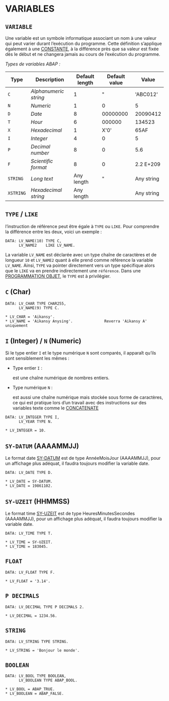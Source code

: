 # **VARIABLES**

## `VARIABLE`

Une variable est un symbole informatique associant un nom à une valeur qui peut varier durant l’exécution du programme. Cette définition s’applique également à une [CONSTANTE](./02_Constants.md), à la différence près que sa valeur est fixée dès le début et ne changera jamais au cours de l’exécution du programme.

_Types de variables ABAP :_

| **Type**  | **Description**       | **Default length** | **Default value** | **Value**  |
| --------- | --------------------- | ------------------ | ----------------- | ---------- |
| `C`       | _Alphanumeric string_ | 1                  | "                 | 'ABC012'   |
| `N`       | _Numeric_             | 1                  | 0                 | 5          |
| `D`       | _Date_                | 8                  | 00000000          | 20090412   |
| `T`       | _Hour_                | 6                  | 000000            | 134523     |
| `X`       | _Hexadecimal_         | 1                  | X'0'              | 65AF       |
| `I`       | _Integer_             | 4                  | 0                 | 5          |
| `P`       | _Decimal number_      | 8                  | 0                 | 5.6        |
| `F`       | _Scientific format_   | 8                  | 0                 | 2.2 E+209  |
| `STRING`  | _Long text_           | Any length         | "                 | Any string |
| `XSTRING` | _Hexadecimal string_  | Any length         |                   | Any string |

## `TYPE` / `LIKE`

l’instruction de référence peut être égale à `TYPE` ou `LIKE`. Pour comprendre la différence entre les deux, voici un exemple :

```JS
DATA: LV_NAME(10) TYPE C,
      LV_NAME2    LIKE LV_NAME.
```

La variable `LV_NAME` est déclarée avec un type chaîne de caractères et de longueur `10` et `LV_NAME2` quant à elle prend comme référence la variable `LV_NAME`. Ainsi, `TYPE` va pointer directement vers un type spécifique alors que le `LIKE` va en prendre indirectement une `référence`. Dans une [PROGRAMMATION OBJET](../14_Classes/01_ABAP_Object/01_ABAP_Object.md), le `TYPE` est à privilégier.

## `C` (Char)

```JS
DATA: LV_CHAR TYPE CHAR255,
      LV_NAME(9) TYPE C.

* LV_CHAR = 'Aikansy'.
* LV_NAME = 'Aikansy Anysing'.              Reverra 'Aikansy A' uniquement
```

## `I` (Integer) / `N` (Numeric)

Si le type entier `I` et le type numérique `N` sont comparés, il apparaît qu’ils sont sensiblement les mêmes :

- Type entier `I` :

  est une chaîne numérique de nombres entiers.

- Type numérique `N` :

  est aussi une chaîne numérique mais stockée sous forme de caractères, ce qui est pratique lors d’un travail avec des instructions sur des variables texte comme le [CONCATENATE](04_Concatenate.md)

```JS
DATA: LV_INTEGER TYPE I,
      LV_YEAR TYPE N.

* LV_INTEGER = 10.
```

## `SY-DATUM` (AAAAMMJJ)

Le format date [SY-DATUM](../help/02_SY-SYSTEM.md) est de type AnnéeMoisJour (AAAAMMJJ), pour un affichage plus adéquat, il faudra toujours modifier la variable date.

```JS
DATA: LV_DATE TYPE D.

* LV_DATE = SY-DATUM.
* LV_DATE = 19861102.
```

## `SY-UZEIT` (HHMMSS)

Le format time [SY-UZEIT](../help/02_SY-SYSTEM.md) est de type HeuresMinutesSecondes (AAAAMMJJ), pour un affichage plus adéquat, il faudra toujours modifier la variable date.

```JS
DATA: LV_TIME TYPE T.

* LV_TIME = SY-UZEIT.
* LV_TIME = 183045.
```

## `FLOAT`

```JS
DATA: LV_FLOAT TYPE F.

* LV_FLOAT = '3.14'.
```

## `P DECIMALS`

```JS
DATA: LV_DECIMAL TYPE P DECIMALS 2.

* LV_DECIMAL = 1234.56.
```

## `STRING`

```JS
DATA: LV_STRING TYPE STRING.

* LV_STRING = 'Bonjour le monde'.
```

## `BOOLEAN`

```JS
DATA: LV_BOOL TYPE BOOLEAN,
      LV_BOOLEAN TYPE ABAP_BOOL.

* LV_BOOL = ABAP_TRUE.
* LV_BOOLEAN = ABAP_FALSE.
```
